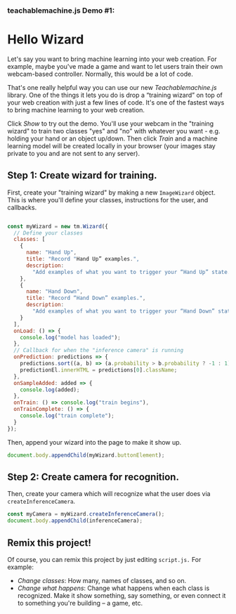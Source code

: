 ### teachablemachine.js Demo #1:
# Hello Wizard

Let's say you want to bring machine learning into your web creation. For example,
maybe you've made a game and want to let users train their own webcam-based controller.
Normally, this would be a lot of code.

That's one really helpful way you can use our new *Teachablemachine.js* library. One of the things it lets
you do is drop a “training wizard” on top of your web creation with just a few lines of code.
It's one of the fastest ways to bring machine learning to your web creation.

Click _Show_ to try out the demo. You'll use your webcam in the "training wizard" to train two
classes "yes" and "no" with whatever you want - e.g. holding your hand or an object up/down.
Then click _Train_ and a machine learning model will be created locally in your browser
(your images stay private to you and are not sent to any server).


## Step 1: Create wizard for training.
First, create your "training wizard" by making a new `ImageWizard` object. This is where you'll define
your classes, instructions for the user, and callbacks.

```js

const myWizard = new tm.Wizard({
  // Define your classes
  classes: [
    {
      name: "Hand Up",
      title: "Record "Hand Up” examples.",
      description:
        "Add examples of what you want to trigger your “Hand Up” state. This can be anything you want, like holding up your hand or an object."
    },
    {
      name: "Hand Down",
      title: "Record “Hand Down” examples.",
      description:
        "Add examples of what you want to trigger your “Hand Down” state. For example, without your hand or object."
    }
  ],
  onLoad: () => {
    console.log("model has loaded");
  },
  // Callback for when the "inference camera" is running
  onPrediction: predictions => {
    predictions.sort((a, b) => (a.probability > b.probability ? -1 : 1));
    predictionEl.innerHTML = predictions[0].className;
  },
  onSampleAdded: added => {
    console.log(added);
  },
  onTrain: () => console.log("train begins"),
  onTrainComplete: () => {
    console.log("train complete");
  }
});
```

Then, append your wizard into the page to make it show up.

```js
document.body.appendChild(myWizard.buttonElement);
```


## Step 2: Create camera for recognition.
Then, create your camera which will recognize what the user does via `createInferenceCamera`.


```js
const myCamera = myWizard.createInferenceCamera();
document.body.appendChild(inferenceCamera);
```

## Remix this project!

Of course, you can remix this project by just editing `script.js.` For example:
- *Change classes*: How many, names of classes, and so on.
- *Change what happens*: Change what happens when each class is recognized. Make it show something,
say something, or even connect it to something you're building – a game, etc.
